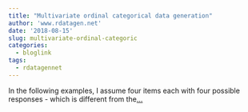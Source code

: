 ```yaml
---
title: "Multivariate ordinal categorical data generation"
author: 'www.rdatagen.net'
date: '2018-08-15'
slug: multivariate-ordinal-categoric
categories:
  - bloglink
tags:
  - rdatagennet
---
```


In the following examples, I assume four items each with four possible responses - which is different from the[... <i class="fas fa-external-link-alt"></i>](https://www.rdatagen.net/post/multivariate-ordinal-categorical-data-generation/)

